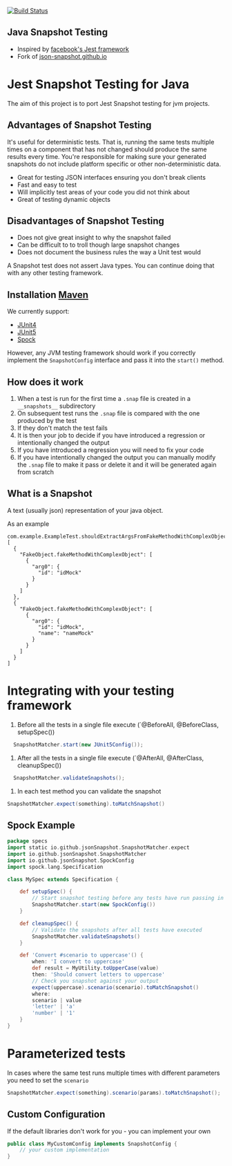 [![Build Status](https://img.shields.io/travis/origin-energy/java-snapshot-testing.svg)](https://travis-ci.org/origin-energy/java-snapshot-testing)

## Java Snapshot Testing
- Inspired by [facebook's Jest framework](https://facebook.github.io/jest/docs/en/snapshot-testing.html)
- Fork of [json-snapshot.github.io](https://github.com/json-snapshot/json-snapshot.github.io)

# Jest Snapshot Testing for Java
The aim of this project is to port Jest Snapshot testing for jvm projects.

## Advantages of Snapshot Testing
It's useful for deterministic tests. That is, running the same tests multiple times on a component that has not changed 
should produce the same results every time. You're responsible for making sure your generated snapshots do not include 
platform specific or other non-deterministic data. 

- Great for testing JSON interfaces ensuring you don't break clients
- Fast and easy to test
- Will implicitly test areas of your code you did not think about
- Great of testing dynamic objects

## Disadvantages of Snapshot Testing
- Does not give great insight to why the snapshot failed
- Can be difficult to to troll though large snapshot changes
- Does not document the business rules the way a Unit test would

A Snapshot test does not assert Java types. You can continue doing that with any other testing framework.

## Installation [Maven](https://search.maven.org/search?q=java-snapshot-testing)

We currently support:
- [JUnit4](https://search.maven.org/search?q=a:java-snapshot-testing-junit4)
- [JUnit5](https://search.maven.org/search?q=a:java-snapshot-testing-junit5)
- [Spock](https://search.maven.org/search?q=a:java-snapshot-testing-spock)

However, any JVM testing framework should work if you correctly implement the `SnapshotConfig` interface and pass it into the `start()` method.

## How does it work
1. When a test is run for the first time a `.snap` file is created in a `__snapshots__` subdirectory
1. On subsequent test runs the `.snap` file is compared with the one produced by the test
1. If they don't match the test fails
1. It is then your job to decide if you have introduced a regression or intentionally changed the output
1. If you have introduced a regression you will need to fix your code
1. If you have intentionally changed the output you can manually modify the `.snap` file to make it pass or delete it and it will be generated again from scratch

## What is a Snapshot
A text (usually json) representation of your java object.

As an example
```text
com.example.ExampleTest.shouldExtractArgsFromFakeMethodWithComplexObject=[
  {
    "FakeObject.fakeMethodWithComplexObject": [
      {
        "arg0": {
          "id": "idMock"
        }
      }
    ]
  },
  {
    "FakeObject.fakeMethodWithComplexObject": [
      {
        "arg0": {
          "id": "idMock",
          "name": "nameMock"
        }
      }
    ]
  }
]
```

# Integrating with your testing framework

1. Before all the tests in a single file execute (`@BeforeAll, @BeforeClass, setupSpec())
```java
  SnapshotMatcher.start(new JUnit5Config());
```
1. After all the tests in a single file execute  (`@AfterAll, @AfterClass, cleanupSpec())
```java
  SnapshotMatcher.validateSnapshots();
```
1. In each test method you can validate the snapshot
```java
SnapshotMatcher.expect(something).toMatchSnapshot()
```

## Spock Example
```groovy
package specs
import static io.github.jsonSnapshot.SnapshotMatcher.expect
import io.github.jsonSnapshot.SnapshotMatcher
import io.github.jsonSnapshot.SpockConfig
import spock.lang.Specification

class MySpec extends Specification {

    def setupSpec() {
        // Start snapshot testing before any tests have run passing in the appropriate environment configuration
        SnapshotMatcher.start(new SpockConfig())
    }

    def cleanupSpec() {
        // Validate the snapshots after all tests have executed
        SnapshotMatcher.validateSnapshots()
    }

    def 'Convert #scenario to uppercase'() {
        when: 'I convert to uppercase'
        def result = MyUtility.toUpperCase(value)
        then: 'Should convert letters to uppercase'
        // Check you snapshot against your output
        expect(uppercase).scenario(scenario).toMatchSnapshot()
        where:
        scenario | value
        'letter' | 'a'
        'number' | '1'
    }
}
```

# Parameterized tests
In cases where the same test runs multiple times with different parameters you need to set the `scenario`

```java
SnapshotMatcher.expect(something).scenario(params).toMatchSnapshot();
```

## Custom Configuration
If the default libraries don't work for you - you can implement your own

```java
public class MyCustomConfig implements SnapshotConfig {
    // your custom implementation
}
```